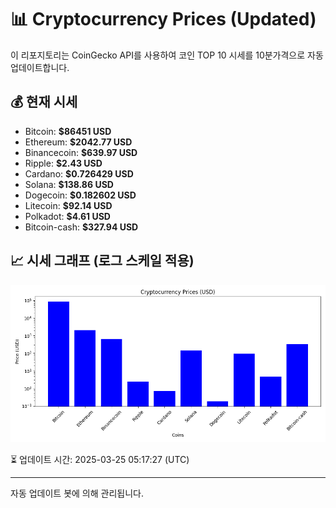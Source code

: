 
# 📊 Cryptocurrency Prices (Updated)

이 리포지토리는 CoinGecko API를 사용하여 코인 TOP 10 시세를 10분가격으로 자동 업데이트합니다.

## 💰 현재 시세
- Bitcoin: **$86451 USD**
- Ethereum: **$2042.77 USD**
- Binancecoin: **$639.97 USD**
- Ripple: **$2.43 USD**
- Cardano: **$0.726429 USD**
- Solana: **$138.86 USD**
- Dogecoin: **$0.182602 USD**
- Litecoin: **$92.14 USD**
- Polkadot: **$4.61 USD**
- Bitcoin-cash: **$327.94 USD**

## 📈 시세 그래프 (로그 스케일 적용)
![Crypto Prices](crypto_prices.png)

⏳ 업데이트 시간: 2025-03-25 05:17:27 (UTC)

---
자동 업데이트 봇에 의해 관리됩니다.
